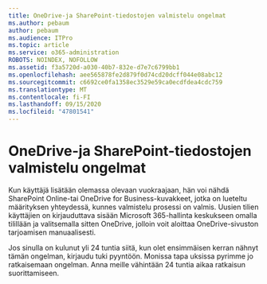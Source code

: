 ```yaml
---
title: OneDrive-ja SharePoint-tiedostojen valmistelu ongelmat
ms.author: pebaum
author: pebaum
ms.audience: ITPro
ms.topic: article
ms.service: o365-administration
ROBOTS: NOINDEX, NOFOLLOW
ms.assetid: f3a5720d-a030-40b7-832e-d7e7c6799bb1
ms.openlocfilehash: aee565878fe2d879f0d74cd20dcff044e08abc12
ms.sourcegitcommit: c6692ce0fa1358ec3529e59ca0ecdfdea4cdc759
ms.translationtype: MT
ms.contentlocale: fi-FI
ms.lasthandoff: 09/15/2020
ms.locfileid: "47801541"
---
```

# <a name="provisioning-issues-in-onedrive-and-sharepoint"></a>OneDrive-ja SharePoint-tiedostojen valmistelu ongelmat

Kun käyttäjä lisätään olemassa olevaan vuokraajaan, hän voi nähdä SharePoint Online-tai OneDrive for Business-kuvakkeet, jotka on lueteltu määrityksen yhteydessä, kunnes valmistelu prosessi on valmis. Uusien tilien käyttäjien on kirjauduttava sisään Microsoft 365-hallinta keskukseen omalla tilillään ja valitsemalla sitten OneDrive, jolloin voit aloittaa OneDrive-sivuston tarjoamisen manuaalisesti.
  
Jos sinulla on kulunut yli 24 tuntia siitä, kun olet ensimmäisen kerran nähnyt tämän ongelman, kirjaudu tuki pyyntöön. Monissa tapa uksissa pyrimme jo ratkaisemaan ongelman. Anna meille vähintään 24 tuntia aikaa ratkaisun suorittamiseen.
  